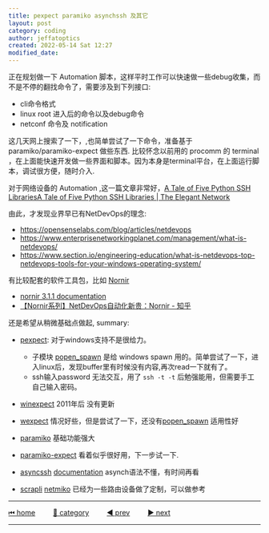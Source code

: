 ```yaml
---
title: pexpect paramiko asynchssh 及其它
layout: post
category: coding
author: jeffatoptics
created: 2022-05-14 Sat 12:27
modified_date:
---
```


正在规划做一下 Automation 脚本，这样平时工作可以快速做一些debug收集，而不是不停的翻找命令了，需要涉及到下列接口:

- cli命令格式
- linux root 进入后的命令以及debug命令
- netconf 命令及 notification 

这几天网上搜索了一下，,也简单尝试了一下命令，准备基于 paramiko/paramiko-expect 做些东西.
比较怀念以前用的 procomm 的 terminal ，在上面能快速开发做一些界面和脚本。因为本身是terminal平台，在上面运行脚本，调试很方便，随时介入.

对于网络设备的 Automation ,这一篇文章非常好，[A Tale of Five Python SSH LibrariesA Tale of Five Python SSH Libraries | The Elegant Network](https://elegantnetwork.github.io/posts/comparing-ssh/)

由此，才发现业界早已有NetDevOps的理念:
- https://opensenselabs.com/blog/articles/netdevops
- https://www.enterprisenetworkingplanet.com/management/what-is-netdevops/
- https://www.section.io/engineering-education/what-is-netdevops-top-netdevops-tools-for-your-windows-operating-system/

有比较配套的软件工具包，比如 [Nornir](https://pypi.org/project/nornir/) 
- [nornir 3.1.1 documentation](https://nornir.readthedocs.io/en/latest/)
- [【Nornir系列】NetDevOps自动化新贵：Nornir - 知乎](https://zhuanlan.zhihu.com/p/330734981)

还是希望从稍微基础点做起, summary:

- [pexpect](https://pexpect.readthedocs.io/en/stable/): 对于windows支持不是很给力。

    - 子模块 [popen_spawn](https://pexpect.readthedocs.io/en/stable/api/popen_spawn.html) 是给 windows spawn 用的。简单尝试了一下，进入linux后，发现buffer里有时候没有内容,再次read一下就有了。
    - ssh输入password 无法交互，用了 `ssh -t -t` 后勉强能用，但需要手工自己输入密码。

- [winexpect](https://github.com/geertj/winpexpect) 2011年后 没有更新

- [wexpect](https://github.com/raczben/wexpect) 情况好些，但是尝试了一下，还没有[popen_spawn](https://pexpect.readthedocs.io/en/stable/api/popen_spawn.html) 适用性好

- [paramiko](https://github.com/paramiko/paramiko) 基础功能强大

- [paramiko-expect](https://github.com/fgimian/paramiko-expect) 看着似乎很好用，下一步试一下.

- [asyncssh](https://github.com/ronf/asyncssh) [documentation](https://asyncssh.readthedocs.io/en/stable/#client-examples) asynch语法不懂，有时间再看

- [scrapli](https://pypi.org/project/scrapli/) [netmiko](https://pypi.org/project/netmiko/) 已经为一些路由设备做了定制，可以做参考


---

[⏮ home](../index.md) &nbsp; &nbsp; &nbsp; &nbsp; [🔀 category](../category.md) &nbsp; &nbsp; &nbsp; &nbsp; [◀️ prev](./2022-05-12-note-xml-pexpect.md) &nbsp; &nbsp; &nbsp; &nbsp; [▶️ next]()

---
